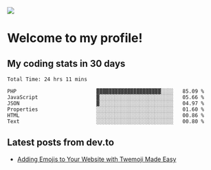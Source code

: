 <img src="https://i.imgur.com/FfNy8Tp.png">

# Welcome to my profile!


## My coding stats in 30 days
<!--START_SECTION:waka-->

```text
Total Time: 24 hrs 11 mins

PHP                          ▓▓▓▓▓▓▓▓▓▓▓▓▓▓▓▓▓▓▓▓▓░░░░   85.09 %
JavaScript                   ▓░░░░░░░░░░░░░░░░░░░░░░░░   05.66 %
JSON                         ▓░░░░░░░░░░░░░░░░░░░░░░░░   04.97 %
Properties                   ░░░░░░░░░░░░░░░░░░░░░░░░░   01.60 %
HTML                         ░░░░░░░░░░░░░░░░░░░░░░░░░   00.86 %
Text                         ░░░░░░░░░░░░░░░░░░░░░░░░░   00.80 %
```

<!--END_SECTION:waka-->

## Latest posts from dev.to
<!-- MEDIUM-STORY-LIST:START -->
- [Adding Emojis to Your Website with Twemoji Made Easy](https://dev.to/danielsebesta/adding-emojis-to-your-website-with-twemoji-made-easy-mc8)
<!-- MEDIUM-STORY-LIST:END -->

